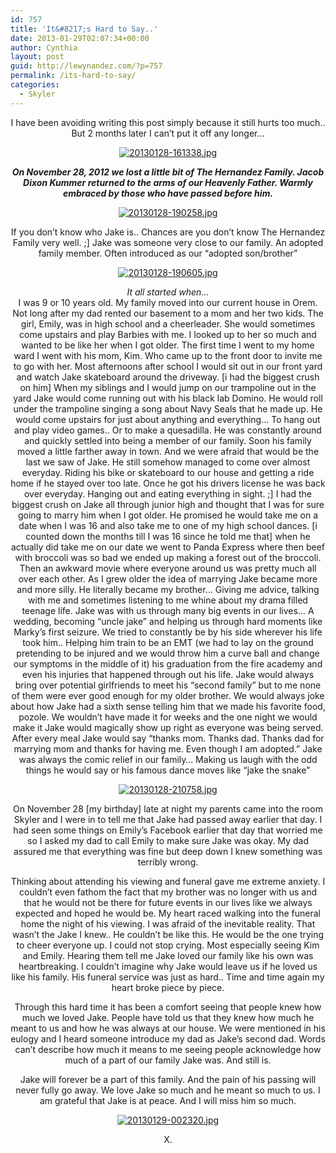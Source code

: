 ```yaml
---
id: 757
title: 'It&#8217;s Hard to Say..'
date: 2013-01-29T02:07:34+00:00
author: Cynthia
layout: post
guid: http://lewynandez.com/?p=757
permalink: /its-hard-to-say/
categories:
  - Skyler
---
```

<center>
  </p> 
  
  <p>
    I have been avoiding writing this post simply because it still hurts too much.. But 2 months later I can&#8217;t put it off any longer&#8230;
  </p>
  
  <p>
    <a href="http://i2.wp.com/lewynandez.com/wp-content/uploads/2013/01/20130128-161338.jpg" rel="lightbox[757]"><img src="http://i2.wp.com/lewynandez.com/wp-content/uploads/2013/01/20130128-161338.jpg?w=793" alt="20130128-161338.jpg" class="alignnone size-full" data-recalc-dims="1" /></a>
  </p>
  
  <p>
    <strong><em>On November 28, 2012 we lost a little bit of The Hernandez Family. Jacob Dixon Kummer returned to the arms of our Heavenly Father. Warmly embraced by those who have passed before him. </em></strong>
  </p>
  
  <p>
    <a href="http://i2.wp.com/lewynandez.com/wp-content/uploads/2013/01/20130128-190258.jpg" rel="lightbox[757]"><img src="http://i2.wp.com/lewynandez.com/wp-content/uploads/2013/01/20130128-190258.jpg?w=793" alt="20130128-190258.jpg" class="alignnone size-full" data-recalc-dims="1" /></a>
  </p>
  
  <p>
    If you don&#8217;t know who Jake is.. Chances are you don&#8217;t know The Hernandez Family very well. ;] Jake was someone very close to our family. An adopted family member. Often introduced as our &#8220;adopted son/brother&#8221;
  </p>
  
  <p>
    <a href="http://i0.wp.com/lewynandez.com/wp-content/uploads/2013/01/20130128-190605.jpg" rel="lightbox[757]"><img src="http://i0.wp.com/lewynandez.com/wp-content/uploads/2013/01/20130128-190605.jpg?w=793" alt="20130128-190605.jpg" class="alignnone size-full" data-recalc-dims="1" /></a>
  </p>
  
  <p>
    <em>It all started when&#8230;</em><br /> I was 9 or 10 years old. My family moved into our current house in Orem. Not long after my dad rented our basement to a mom and her two kids. The girl, Emily, was in high school and a cheerleader. She would sometimes come upstairs and play Barbies with me. I looked up to her so much and wanted to be like her when I got older. The first time I went to my home ward I went with his mom, Kim. Who came up to the front door to invite me to go with her. Most afternoons after school I would sit out in our front yard and watch Jake skateboard around the driveway. [i had the biggest crush on him] When my siblings and I would jump on our trampoline out in the yard Jake would come running out with his black lab Domino. He would roll under the trampoline singing a song about Navy Seals that he made up. He would come upstairs for just about anything and everything&#8230; To hang out and play video games.. Or to make a quesadilla. He was constantly around and quickly settled into being a member of our family. Soon his family moved a little farther away in town. And we were afraid that would be the last we saw of Jake. He still somehow managed to come over almost everyday. Riding his bike or skateboard to our house and getting a ride home if he stayed over too late. Once he got his drivers license he was back over everyday. Hanging out and eating everything in sight. ;] I had the biggest crush on Jake all through junior high and thought that I was for sure going to marry him when I got older. He promised he would take me on a date when I was 16 and also take me to one of my high school dances. [i counted down the months till I was 16 since he told me that] when he actually did take me on our date we went to Panda Express where then beef with broccoli was so bad we ended up making a forest out of the broccoli. Then an awkward movie where everyone around us was pretty much all over each other. As I grew older the idea of marrying Jake became more and more silly. He literally became my brother&#8230; Giving me advice, talking with me and sometimes listening to me whine about my drama filled teenage life. Jake was with us through many big events in our lives&#8230; A wedding, becoming &#8220;uncle jake&#8221; and helping us through hard moments like Marky&#8217;s first seizure. We tried to constantly be by his side wherever his life took him.. Helping him train to be an EMT (we had to lay on the ground pretending to be injured and we would throw him a curve ball and change our symptoms in the middle of it) his graduation from the fire academy and even his injuries that happened through out his life. Jake would always bring over potential girlfriends to meet his &#8220;second family&#8221; but to me none of them were ever good enough for my older brother. We would always joke about how Jake had a sixth sense telling him that we made his favorite food, pozole. We wouldn&#8217;t have made it for weeks and the one night we would make it Jake would magically show up right as everyone was being served. After every meal Jake would say &#8220;thanks mom. Thanks dad. Thanks dad for marrying mom and thanks for having me. Even though I am adopted.&#8221; Jake was always the comic relief in our family&#8230; Making us laugh with the odd things he would say or his famous dance moves like &#8220;jake the snake&#8221;
  </p>
  
  <p>
    <a href="http://i0.wp.com/lewynandez.com/wp-content/uploads/2013/01/20130128-210758.jpg" rel="lightbox[757]"><img src="http://i0.wp.com/lewynandez.com/wp-content/uploads/2013/01/20130128-210758.jpg?w=793" alt="20130128-210758.jpg" class="alignnone size-full" data-recalc-dims="1" /></a>
  </p>
  
  <p>
    On November 28 [my birthday] late at night my parents came into the room Skyler and I were in to tell me that Jake had passed away earlier that day. I had seen some things on Emily&#8217;s Facebook earlier that day that worried me so I asked my dad to call Emily to make sure Jake was okay. My dad assured me that everything was fine but deep down I knew something was terribly wrong.
  </p>
  
  <p>
    Thinking about attending his viewing and funeral gave me extreme anxiety. I couldn&#8217;t even fathom the fact that my brother was no longer with us and that he would not be there for future events in our lives like we always expected and hoped he would be. My heart raced walking into the funeral home the night of his viewing. I was afraid of the inevitable reality. That wasn&#8217;t the Jake I knew.. He couldn&#8217;t be like this. He would be the one trying to cheer everyone up. I could not stop crying. Most especially seeing Kim and Emily. Hearing them tell me Jake loved our family like his own was heartbreaking. I couldn&#8217;t imagine why Jake would leave us if he loved us like his family. His funeral service was just as hard.. Time and time again my heart broke piece by piece.
  </p>
  
  <p>
    Through this hard time it has been a comfort seeing that people knew how much we loved Jake. People have told us that they knew how much he meant to us and how he was always at our house. We were mentioned in his eulogy and I heard someone introduce my dad as Jake&#8217;s second dad. Words can&#8217;t describe how much it means to me seeing people acknowledge how much of a part of our family Jake was. And still is.
  </p>
  
  <p>
    Jake will forever be a part of this family. And the pain of his passing will never fully go away. We love Jake so much and he meant so much to us. I am grateful that Jake is at peace. And I will miss him so much.
  </p>
  
  <p>
    <a href="http://i2.wp.com/lewynandez.com/wp-content/uploads/2013/01/20130129-002320.jpg" rel="lightbox[757]"><img src="http://i2.wp.com/lewynandez.com/wp-content/uploads/2013/01/20130129-002320.jpg?w=793" alt="20130129-002320.jpg" class="alignnone size-full" data-recalc-dims="1" /></a>
  </p>
  
  <p>
    X.
  </p>